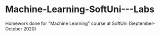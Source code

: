 # Machine-Learning-SoftUni---Labs
Homework done for "Machine Learning" course at SoftUni (September-October 2020)
